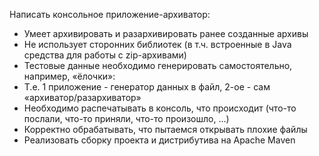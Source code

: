 Написать консольное приложение-архиватор:
* Умеет архивировать и разархивировать ранее созданные архивы
* Не использует сторонних библиотек (в т.ч. встроенные в Java средства для работы с zip-архивами)
* Тестовые данные необходимо генерировать самостоятельно, например, «ёлочки»:
* Т.е. 1 приложение - генератор данных в файл, 2-ое - сам «архиватор/разархиватор» 
* Необходимо распечатывать в консоль, что происходит (что-то послали, что-то приняли, что-то произошло, ...)
* Корректно обрабатывать, что пытаемся открывать плохие файлы
* Реализовать сборку проекта и дистрибутива на Apache Maven
